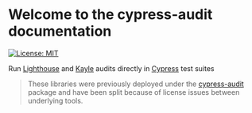 # Welcome to the cypress-audit documentation

[![License: MIT](https://img.shields.io/badge/License-MIT-yellow.svg)](https://opensource.org/licenses/MIT)

Run [Lighthouse](https://developers.google.com/web/tools/lighthouse) and [Kayle](https://github.com/kayle/kayle) audits directly in [Cypress](https://cypress.io/) test suites

> These libraries were previously deployed under the [cypress-audit](https://www.npmjs.com/package/cypress-audit) package and have been split because of license issues between underlying tools.
